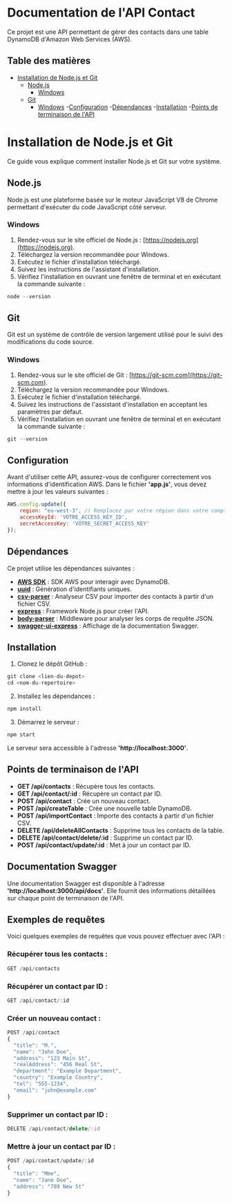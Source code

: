 # Documentation de l'API Contact

Ce projet est une API permettant de gérer des contacts dans une table DynamoDB d'Amazon Web Services (AWS).

## Table des matières

- [Installation de Node.js et Git](#installation-de-node.js-et-git)
  - [Node.js](#nodejs)
    - [Windows](#windows)
  - [Git](#git)
    - [Windows](#windows-1)
-[Configuration](#configuration)
-[Dépendances](#dépendances)
-[Installation](#installation)
-[Points de terminaison de l'API](#points-de-terminaison-de-l'api)

    
# Installation de Node.js et Git

Ce guide vous explique comment installer Node.js et Git sur votre système.

## Node.js

Node.js est une plateforme basée sur le moteur JavaScript V8 de Chrome permettant d'exécuter du code JavaScript côté serveur.

### Windows

1. Rendez-vous sur le site officiel de Node.js : [https://nodejs.org](https://nodejs.org).
2. Téléchargez la version recommandée pour Windows.
3. Exécutez le fichier d'installation téléchargé.
4. Suivez les instructions de l'assistant d'installation.
5. Vérifiez l'installation en ouvrant une fenêtre de terminal et en exécutant la commande suivante :
```javascript
node --version
```
## Git

Git est un système de contrôle de version largement utilisé pour le suivi des modifications du code source.

### Windows

1. Rendez-vous sur le site officiel de Git : [https://git-scm.com](https://git-scm.com).
2. Téléchargez la version recommandée pour Windows.
3. Exécutez le fichier d'installation téléchargé.
4. Suivez les instructions de l'assistant d'installation en acceptant les paramètres par défaut.
5. Vérifiez l'installation en ouvrant une fenêtre de terminal et en exécutant la commande suivante :
```javascript
git --version
```


## Configuration
Avant d'utiliser cette API, assurez-vous de configurer correctement vos informations d'identification AWS. Dans le fichier **'app.js'**, vous devez mettre à jour les valeurs suivantes :

```javascript
AWS.config.update({
    region: "eu-west-3", // Remplacez par votre région dans votre compte AWS
    accessKeyId: 'VOTRE_ACCESS_KEY_ID',
    secretAccessKey: 'VOTRE_SECRET_ACCESS_KEY'
});
```

## Dépendances
Ce projet utilise les dépendances suivantes :

- <ins>**AWS SDK**</ins> : SDK AWS pour interagir avec DynamoDB.
- <ins>**uuid**</ins> : Génération d'identifiants uniques.
- <ins>**csv-parser**</ins> : Analyseur CSV pour importer des contacts à partir d'un fichier CSV.
- <ins>**express**</ins> : Framework Node.js pour créer l'API.
- <ins>**body-parser**</ins> : Middleware pour analyser les corps de requête JSON.
- <ins>**swagger-ui-express**</ins> : Affichage de la documentation Swagger.

## Installation
1. Clonez le dépôt GitHub :
```javascript
git clone <lien-du-depot>
cd <nom-du-repertoire>
```
2. Installez les dépendances :
```javascript
npm install
```
3. Démarrez le serveur :
```javascript
npm start
```
Le serveur sera accessible à l'adresse **'http://localhost:3000'**.

## Points de terminaison de l'API
- **GET /api/contacts** : Récupère tous les contacts.
- **GET /api/contact/:id** : Récupère un contact par ID.
- **POST /api/contact** : Crée un nouveau contact.
- **POST /api/createTable** : Crée une nouvelle table DynamoDB.
- **POST /api/importContact** : Importe des contacts à partir d'un fichier CSV.
- **DELETE /api/deleteAllContacts** : Supprime tous les contacts de la table.
- **DELETE /api/contact/delete/:id** : Supprime un contact par ID.
- **POST /api/contact/update/:id** : Met à jour un contact par ID.

## Documentation Swagger
Une documentation Swagger est disponible à l'adresse **'http://localhost:3000/api/docs'**. Elle fournit des informations détaillées sur chaque point de terminaison de l'API.

## Exemples de requêtes
Voici quelques exemples de requêtes que vous pouvez effectuer avec l'API :

### Récupérer tous les contacts :
```javascript
GET /api/contacts
```
### Récupérer un contact par ID :
```javascript
GET /api/contact/:id
```
### Créer un nouveau contact :
```javascript
POST /api/contact
{
  "title": "M.",
  "name": "John Doe",
  "address": "123 Main St",
  "realAddress": "456 Real St",
  "department": "Example Department",
  "country": "Example Country",
  "tel": "555-1234",
  "email": "john@example.com"
}
```
### Supprimer un contact par ID :
```javascript
DELETE /api/contact/delete/:id
```
### Mettre à jour un contact par ID :
```javascript
POST /api/contact/update/:id
{
  "title": "Mme",
  "name": "Jane Doe",
  "address": "789 New St"
}
```
